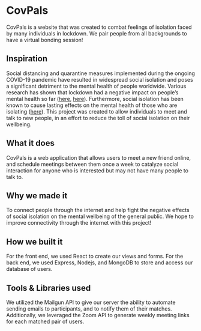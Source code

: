 # CovPals

CovPals is a website that was created to combat feelings of isolation faced by many individuals in lockdown. We pair people from all backgrounds to have a virtual bonding session! 

## Inspiration
Social distancing and quarantine measures implemented during the ongoing COVID-19 pandemic have resulted in widespread social isolation and poses a significant detriment to the mental health of people worldwide. Various research has shown that lockdown had a negative impact on people’s mental health so far ([here](https://pubmed.ncbi.nlm.nih.gov/32450416/), [here](https://link.springer.com/article/10.1007/s00415-020-10056-6)). Furthermore, social isolation has been known to cause lasting effects on the mental health of those who are isolating ([here](https://onlinelibrary.wiley.com/doi/full/10.1111/jocn.15290)). This project was created to allow individuals to meet and talk to new people, in an effort to reduce the toll of social isolation on their wellbeing.

## What it does
CovPals is a web application that allows users to meet a new friend online, and schedule meetings between them once a week to catalyze social interaction for anyone who is interested but may not have many people to talk to.

## Why we made it
To connect people through the internet and help fight the negative effects of social isolation on the mental wellbeing of the general public. We hope to improve connectivity through the internet with this project!

## How we built it
For the front end, we used React to create our views and forms. For the back end, we used Express, Nodejs, and MongoDB to store and access our database of users.

## Tools & Libraries used
We utilized the Mailgun API to give our server the ability to automate sending emails to participants, and to notify them of their matches. Additionally, we leveraged the Zoom API to generate weekly meeting links for each matched pair of users.

